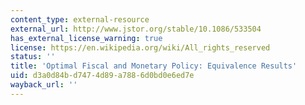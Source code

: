 ```yaml
---
content_type: external-resource
external_url: http://www.jstor.org/stable/10.1086/533504
has_external_license_warning: true
license: https://en.wikipedia.org/wiki/All_rights_reserved
status: ''
title: 'Optimal Fiscal and Monetary Policy: Equivalence Results'
uid: d3a0d84b-d747-4d89-a788-6d0bd0e6ed7e
wayback_url: ''
---
```

